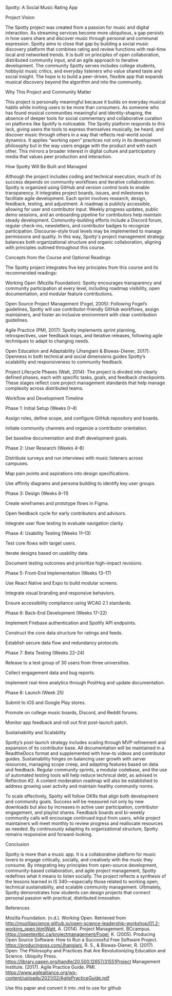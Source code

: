 Spotty: A Social Music Rating App

Project Vision

The Spotty project was created from a passion for music and digital interaction. As streaming services become more ubiquitous, a gap persists in how users share and discover music through personal and communal expression. Spotty aims to close that gap by building a social music discovery platform that combines rating and review functions with real-time local and networked trends. It is built on principles of open collaboration, distributed community input, and an agile approach to iterative development. The community Spotty serves includes college students, hobbyist music critics, and everyday listeners who value shared taste and social insight. The hope is to build a peer-driven, flexible app that expands musical discovery beyond the algorithm and into the community.

Why This Project and Community Matter

This project is personally meaningful because it builds on everyday musical habits while inviting users to be more than consumers. As someone who has found musical communities meaningful and identity-shaping, the absence of deeper tools for social commentary and collaborative curation on platforms like Spotify is noticeable. The Spotty platform responds to this lack, giving users the tools to express themselves musically, be heard, and discover music through others in a way that reflects real-world social dynamics. It applies “working open” practices not only in its development philosophy but in the way users engage with the product and with each other. This mirrors a broader interest in digital culture and participatory media that values peer production and interaction.

How Spotty Will Be Built and Managed

Although the project includes coding and technical execution, much of its success depends on community workflows and iterative collaboration. Spotty is organized using GitHub and version control tools to enable transparency. It integrates project boards, issues, and milestones to facilitate agile development. Each sprint involves research, design, feedback, testing, and adjustment. A roadmap is publicly accessible, allowing for user and contributor input. Weekly progress updates, public demo sessions, and an onboarding pipeline for contributors help maintain steady development. Community-building efforts include a Discord forum, regular check-ins, newsletters, and contributor badges to recognize participation. Discourse-style trust levels may be implemented to manage permissions and quality. In this way, Spotty's project management strategy balances both organizational structure and organic collaboration, aligning with principles outlined throughout this course.

Concepts from the Course and Optional Readings

The Spotty project integrates five key principles from this course and its recommended readings:

Working Open (Mozilla Foundation): Spotty encourages transparency and community participation at every level, including roadmap visibility, open documentation, and modular feature contributions.

Open Source Project Management (Fogel, 2005): Following Fogel’s guidelines, Spotty will use contributor-friendly GitHub workflows, assign maintainers, and foster an inclusive environment with clear contribution guidelines.

Agile Practice (PMI, 2017): Spotty implements sprint planning, retrospectives, user feedback loops, and iterative releases, following agile techniques to adapt to changing needs.

Open Education and Adaptability (Jhangiani & Biswas-Diener, 2017): Openness in both technical and social dimensions guides Spotty’s scalability and responsiveness to community feedback.

Project Lifecycle Phases (Watt, 2014): The project is divided into clearly defined phases, each with specific tasks, goals, and feedback checkpoints. These stages reflect core project management standards that help manage complexity across distributed teams.

Workflow and Development Timeline

Phase 1: Initial Setup (Weeks 0–4)

Assign roles, define scope, and configure GitHub repository and boards.

Initiate community channels and organize a contributor orientation.

Set baseline documentation and draft development goals.

Phase 2: User Research (Weeks 4–8)

Distribute surveys and run interviews with music listeners across campuses.

Map pain points and aspirations into design specifications.

Use affinity diagrams and persona building to identify key user groups.

Phase 3: Design (Weeks 8–11)

Create wireframes and prototype flows in Figma.

Open feedback cycle for early contributors and advisors.

Integrate user flow testing to evaluate navigation clarity.

Phase 4: Usability Testing (Weeks 11–13)

Test core flows with target users.

Iterate designs based on usability data.

Document testing outcomes and prioritize high-impact revisions.

Phase 5: Front-End Implementation (Weeks 13–17)

Use React Native and Expo to build modular screens.

Integrate visual branding and responsive behaviors.

Ensure accessibility compliance using WCAG 2.1 standards.

Phase 6: Back-End Development (Weeks 17–22)

Implement Firebase authentication and Spotify API endpoints.

Construct the core data structure for ratings and feeds.

Establish secure data flow and redundancy protocols.

Phase 7: Beta Testing (Weeks 22–24)

Release to a test group of 30 users from three universities.

Collect engagement data and bug reports.

Implement real-time analytics through PostHog and update documentation.

Phase 8: Launch (Week 25)

Submit to iOS and Google Play stores.

Promote on college music boards, Discord, and Reddit forums.

Monitor app feedback and roll out first post-launch patch.

Sustainability and Scalability

Spotty’s post-launch strategy includes scaling through MVP refinement and expansion of its contributor base. All documentation will be maintained in a ReadtheDocs format and supplemented with how-to videos and contributor guides. Sustainability hinges on balancing user growth with server resources, managing scope creep, and adapting features based on data and feedback. Regular community sprints, a modular codebase, and the use of automated testing tools will help reduce technical debt, as advised in Reflection #2. A content moderation roadmap will also be established to address growing user activity and maintain healthy community norms.

To scale effectively, Spotty will follow OKRs that align both development and community goals. Success will be measured not only by new downloads but also by increases in active user participation, contributor engagement, and playlist shares. Feedback boards and bi-weekly community calls will encourage continued input from users, while project maintainers will meet monthly to review progress and reallocate resources as needed. By continuously adapting its organizational structure, Spotty remains responsive and forward-looking.

Conclusion

Spotty is more than a music app. It is a collaborative platform for music lovers to engage critically, socially, and creatively with the music they consume. By integrating key principles from open-source development, community-based collaboration, and agile project management, Spotty redefines what it means to listen socially. The project reflects a synthesis of the lessons learned in IS 340—especially those related to working open, technical sustainability, and scalable community management. Ultimately, Spotty demonstrates how students can design projects that connect personal passion with practical, distributed innovation.

References

Mozilla Foundation. (n.d.). Working Open. Retrieved from http://mozillascience.github.io/open-science-leadership-workshop/01.2-working_open.htmlWatt, A. (2014). Project Management. BCcampus. https://opentextbc.ca/projectmanagement/Fogel, K. (2005). Producing Open Source Software: How to Run a Successful Free Software Project. https://producingoss.com/Jhangiani, R. S., & Biswas-Diener, R. (2017). Open: The Philosophy and Practices that Are Revolutionizing Education and Science. Ubiquity Press. https://library.oapen.org/handle/20.500.12657/31551Project Management Institute. (2017). Agile Practice Guide. PMI. https://www.agilealliance.org/wp-content/uploads/2021/02/AgilePracticeGuide.pdf






Use this paper and convert it into .md to use for github 
